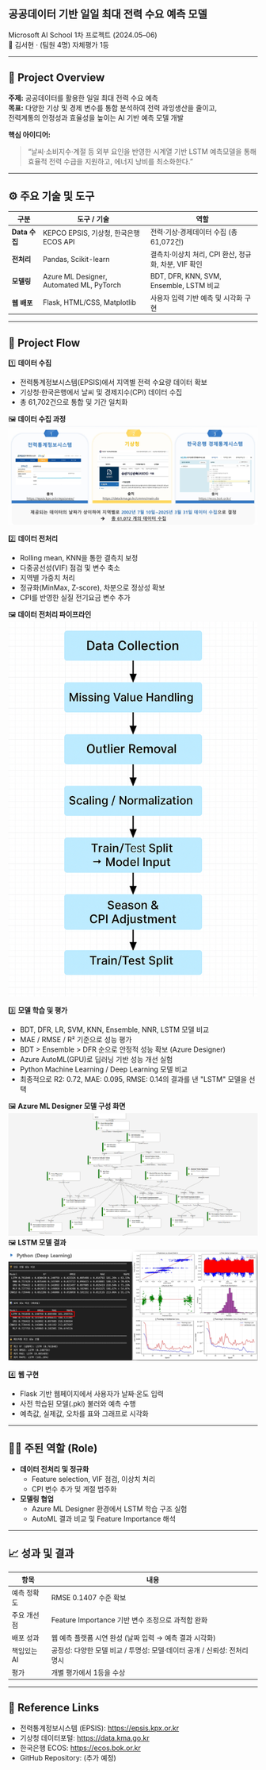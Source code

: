 ## 공공데이터 기반 일일 최대 전력 수요 예측 모델 

Microsoft AI School 1차 프로젝트 (2024.05–06)  
👥 김서현 · (팀원 4명)
자체평가 1등 

---

## 🎯 Project Overview

**주제:** 공공데이터를 활용한 일일 최대 전력 수요 예측  
**목표:** 다양한 기상 및 경제 변수를 통합 분석하여 전력 과잉생산을 줄이고,  
전력계통의 안정성과 효율성을 높이는 AI 기반 예측 모델 개발

**핵심 아이디어:**  
> “날씨·소비지수·계절 등 외부 요인을 반영한 시계열 기반 LSTM 예측모델을 통해  
> 효율적 전력 수급을 지원하고, 에너지 낭비를 최소화한다.”

---

## ⚙️ 주요 기술 및 도구

| 구분 | 도구 / 기술 | 역할 |
|------|---------------|------|
| **Data 수집** | KEPCO EPSIS, 기상청, 한국은행 ECOS API | 전력·기상·경제데이터 수집 (총 61,072건) |
| **전처리** | Pandas, Scikit-learn | 결측치·이상치 처리, CPI 환산, 정규화, 차분, VIF 확인 |
| **모델링** | Azure ML Designer, Automated ML, PyTorch | BDT, DFR, KNN, SVM, Ensemble, LSTM 비교 |
| **웹 배포** | Flask, HTML/CSS, Matplotlib | 사용자 입력 기반 예측 및 시각화 구현 |

---

## 🧩 Project Flow

1️⃣ **데이터 수집**
- 전력통계정보시스템(EPSIS)에서 지역별 전력 수요량 데이터 확보  
- 기상청·한국은행에서 날씨 및 경제지수(CPI) 데이터 수집  
- 총 61,702건으로 통합 및 기간 일치화  

🖼️ **데이터 수집 과정**  
![](../assets/data1.jpeg)

2️⃣ **데이터 전처리**
- Rolling mean, KNN을 통한 결측치 보정  
- 다중공선성(VIF) 점검 및 변수 축소  
- 지역별 가중치 처리
- 정규화(MinMax, Z-score), 차분으로 정상성 확보  
- CPI를 반영한 실질 전기요금 변수 추가  

🖼️ **데이터 전처리 파이프라인**  
![](../assets/data_preprocessing.png)

3️⃣ **모델 학습 및 평가**
- BDT, DFR, LR, SVM, KNN, Ensemble, NNR, LSTM 모델 비교  
- MAE / RMSE / R² 기준으로 성능 평가  
- BDT > Ensemble > DFR 순으로 안정적 성능 확보 (Azure Designer)
- Azure AutoML(GPU)로 딥러닝 기반 성능 개선 실험  
- Python Machine Learning / Deep Learning 모델 비교
- 최종적으로 R2: 0.72, MAE: 0.095, RMSE: 0.14의 결과를 낸 "LSTM" 모델을 선택

🖼️ **Azure ML Designer 모델 구성 화면**  
![](../assets/azure_designer.jpeg)
🖼️ **LSTM 모델 결과**  
![](../assets/lstm_structure.jpeg)

4️⃣ **웹 구현**
- Flask 기반 웹페이지에서 사용자가 날짜·온도 입력  
- 사전 학습된 모델(.pkl) 불러와 예측 수행  
- 예측값, 실제값, 오차를 표와 그래프로 시각화  

---

## 👩‍💻 주된 역할 (Role)

- **데이터 전처리 및 정규화**  
  - Feature selection, VIF 점검, 이상치 처리  
  - CPI 변수 추가 및 계절 범주화  
- **모델링 협업**  
  - Azure ML Designer 환경에서 LSTM 학습 구조 실험  
  - AutoML 결과 비교 및 Feature Importance 해석  


---

## 📈 성과 및 결과

| 항목 | 내용 |
|------|------|
| 예측 정확도 | RMSE 0.1407 수준 확보 |
| 주요 개선점 | Feature Importance 기반 변수 조정으로 과적합 완화 |
| 배포 성과 | 웹 예측 플랫폼 시연 완성 (날짜 입력 → 예측 결과 시각화) |
| 책임있는 AI | 공정성: 다양한 모델 비교 / 투명성: 모델·데이터 공개 / 신뢰성: 전처리 명시 |
| 평가 | 개별 평가에서 1등을 수상 |

---

## 🔗 Reference Links

- 전력통계정보시스템 (EPSIS): https://epsis.kpx.or.kr  
- 기상청 데이터포털: https://data.kma.go.kr  
- 한국은행 ECOS: https://ecos.bok.or.kr  
- GitHub Repository: (추가 예정)

